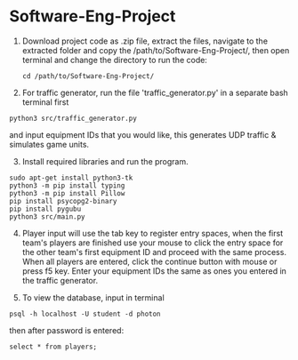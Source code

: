 # Software-Eng-Project

  1. Download project code as .zip file, extract the files, navigate to the extracted folder and copy the /path/to/Software-Eng-Project/,
then open terminal and change the directory to run the code:
     ```
     cd /path/to/Software-Eng-Project/
     ```

  2. For traffic generator, run the file 'traffic_generator.py' in a separate bash terminal first
  ```
  python3 src/traffic_generator.py
  ```
and input equipment IDs that you would like, this generates UDP traffic & simulates game units.


  3. Install required libraries and run the program.
  ```    
  sudo apt-get install python3-tk
  python3 -m pip install typing
  python3 -m pip install Pillow
  pip install psycopg2-binary
  pip install pygubu
  python3 src/main.py
  ```

  4. Player input will use the tab key to register entry spaces, when the first team's players are finished use your mouse to click the entry space for the other team's first equipment ID and proceed with the same process. When all players are entered, click the continue button with mouse or press f5 key. Enter your equipment IDs the same as ones you entered in the traffic generator.

  5. To view the database, input in terminal
  ```
  psql -h localhost -U student -d photon
  ```
then after password is entered:
  ```
  select * from players;
  ```
